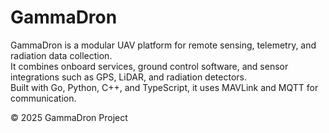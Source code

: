 # GammaDron

GammaDron is a modular UAV platform for remote sensing, telemetry, and radiation data collection.  
It combines onboard services, ground control software, and sensor integrations such as GPS, LiDAR, and radiation detectors.  
Built with Go, Python, C++, and TypeScript, it uses MAVLink and MQTT for communication.

© 2025 GammaDron Project
